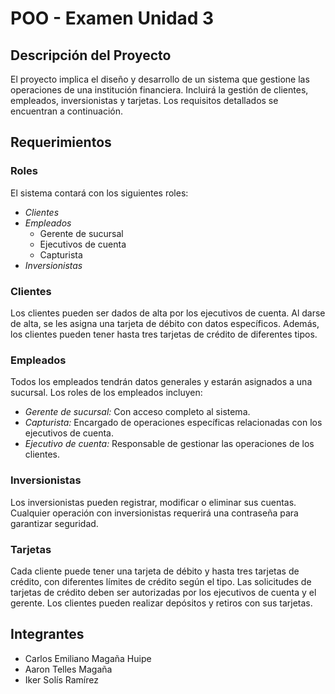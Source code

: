 # POO - Examen Unidad 3

## Descripción del Proyecto

El proyecto implica el diseño y desarrollo de un sistema que gestione las operaciones de una institución financiera. Incluirá la gestión de clientes, empleados, inversionistas y tarjetas. Los requisitos detallados se encuentran a continuación.

## Requerimientos

### Roles

El sistema contará con los siguientes roles:

- *Clientes*
- *Empleados*
  - Gerente de sucursal
  - Ejecutivos de cuenta
  - Capturista
- *Inversionistas*

### Clientes

Los clientes pueden ser dados de alta por los ejecutivos de cuenta. Al darse de alta, se les asigna una tarjeta de débito con datos específicos. Además, los clientes pueden tener hasta tres tarjetas de crédito de diferentes tipos.

### Empleados

Todos los empleados tendrán datos generales y estarán asignados a una sucursal. Los roles de los empleados incluyen:

- *Gerente de sucursal:* Con acceso completo al sistema.
- *Capturista:* Encargado de operaciones específicas relacionadas con los ejecutivos de cuenta.
- *Ejecutivo de cuenta:* Responsable de gestionar las operaciones de los clientes.

### Inversionistas

Los inversionistas pueden registrar, modificar o eliminar sus cuentas. Cualquier operación con inversionistas requerirá una contraseña para garantizar seguridad.

### Tarjetas

Cada cliente puede tener una tarjeta de débito y hasta tres tarjetas de crédito, con diferentes límites de crédito según el tipo. Las solicitudes de tarjetas de crédito deben ser autorizadas por los ejecutivos de cuenta y el gerente. Los clientes pueden realizar depósitos y retiros con sus tarjetas.

## Integrantes

- Carlos Emiliano Magaña Huipe
- Aaron Telles Magaña
- Iker Solís Ramírez

